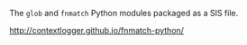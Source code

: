 The `glob` and `fnmatch` Python modules packaged as a SIS file.

http://contextlogger.github.io/fnmatch-python/
